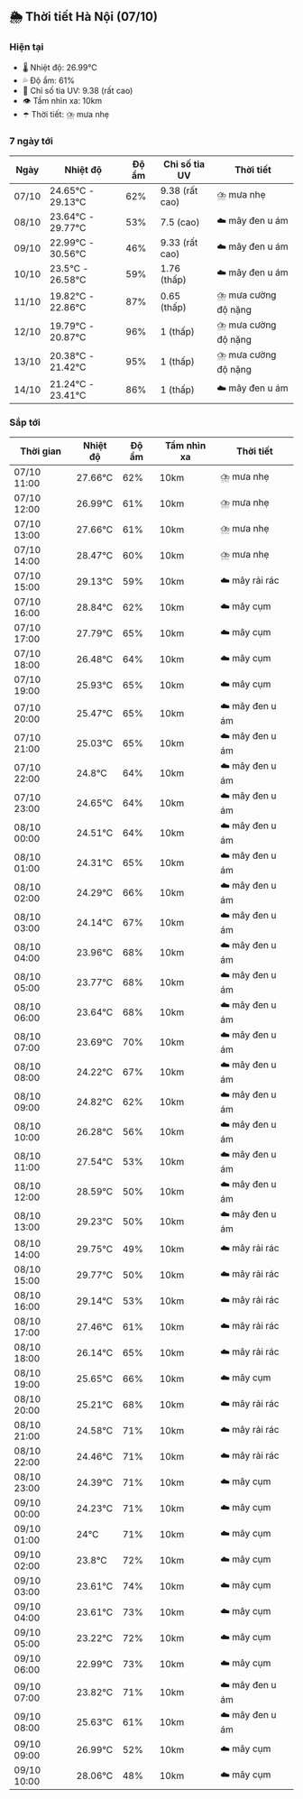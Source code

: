 ## 🌦️ Thời tiết Hà Nội (07/10)

### Hiện tại

- 🌡️ Nhiệt độ: 26.99℃
- 💦 Độ ẩm: 61%
- 🌟 Chỉ số tia UV: 9.38 (rất cao)
- 👁️ Tầm nhìn xa: 10km
- ☂️ Thời tiết: ⛈️ mưa nhẹ

### 7 ngày tới

| Ngày | Nhiệt độ | Độ ẩm | Chỉ số tia UV | Thời tiết |
| --- | --- | --- | --- | --- |
| 07/10 | 24.65℃ - 29.13℃ | 62% | 9.38 (rất cao) | ⛈️ mưa nhẹ |
| 08/10 | 23.64℃ - 29.77℃ | 53% | 7.5 (cao) | ☁️ mây đen u ám |
| 09/10 | 22.99℃ - 30.56℃ | 46% | 9.33 (rất cao) | ☁️ mây đen u ám |
| 10/10 | 23.5℃ - 26.58℃ | 59% | 1.76 (thấp) | ☁️ mây đen u ám |
| 11/10 | 19.82℃ - 22.86℃ | 87% | 0.65 (thấp) | ⛈️ mưa cường độ nặng |
| 12/10 | 19.79℃ - 20.87℃ | 96% | 1 (thấp) | ⛈️ mưa cường độ nặng |
| 13/10 | 20.38℃ - 21.42℃ | 95% | 1 (thấp) | ⛈️ mưa cường độ nặng |
| 14/10 | 21.24℃ - 23.41℃ | 86% | 1 (thấp) | ☁️ mây đen u ám |

### Sắp tới

| Thời gian | Nhiệt độ | Độ ẩm | Tầm nhìn xa | Thời tiết |
| --- | --- | --- | --- | --- |
| 07/10 11:00 | 27.66℃ | 62% | 10km | ⛈️ mưa nhẹ |
| 07/10 12:00 | 26.99℃ | 61% | 10km | ⛈️ mưa nhẹ |
| 07/10 13:00 | 27.66℃ | 61% | 10km | ⛈️ mưa nhẹ |
| 07/10 14:00 | 28.47℃ | 60% | 10km | ⛈️ mưa nhẹ |
| 07/10 15:00 | 29.13℃ | 59% | 10km | ☁️ mây rải rác |
| 07/10 16:00 | 28.84℃ | 62% | 10km | ☁️ mây cụm |
| 07/10 17:00 | 27.79℃ | 65% | 10km | ☁️ mây cụm |
| 07/10 18:00 | 26.48℃ | 64% | 10km | ☁️ mây cụm |
| 07/10 19:00 | 25.93℃ | 65% | 10km | ☁️ mây cụm |
| 07/10 20:00 | 25.47℃ | 65% | 10km | ☁️ mây đen u ám |
| 07/10 21:00 | 25.03℃ | 65% | 10km | ☁️ mây đen u ám |
| 07/10 22:00 | 24.8℃ | 64% | 10km | ☁️ mây đen u ám |
| 07/10 23:00 | 24.65℃ | 64% | 10km | ☁️ mây đen u ám |
| 08/10 00:00 | 24.51℃ | 64% | 10km | ☁️ mây đen u ám |
| 08/10 01:00 | 24.31℃ | 65% | 10km | ☁️ mây đen u ám |
| 08/10 02:00 | 24.29℃ | 66% | 10km | ☁️ mây đen u ám |
| 08/10 03:00 | 24.14℃ | 67% | 10km | ☁️ mây đen u ám |
| 08/10 04:00 | 23.96℃ | 68% | 10km | ☁️ mây đen u ám |
| 08/10 05:00 | 23.77℃ | 68% | 10km | ☁️ mây đen u ám |
| 08/10 06:00 | 23.64℃ | 68% | 10km | ☁️ mây đen u ám |
| 08/10 07:00 | 23.69℃ | 70% | 10km | ☁️ mây đen u ám |
| 08/10 08:00 | 24.22℃ | 67% | 10km | ☁️ mây đen u ám |
| 08/10 09:00 | 24.82℃ | 62% | 10km | ☁️ mây đen u ám |
| 08/10 10:00 | 26.28℃ | 56% | 10km | ☁️ mây đen u ám |
| 08/10 11:00 | 27.54℃ | 53% | 10km | ☁️ mây đen u ám |
| 08/10 12:00 | 28.59℃ | 50% | 10km | ☁️ mây đen u ám |
| 08/10 13:00 | 29.23℃ | 50% | 10km | ☁️ mây đen u ám |
| 08/10 14:00 | 29.75℃ | 49% | 10km | ☁️ mây rải rác |
| 08/10 15:00 | 29.77℃ | 50% | 10km | ☁️ mây rải rác |
| 08/10 16:00 | 29.14℃ | 53% | 10km | ☁️ mây rải rác |
| 08/10 17:00 | 27.46℃ | 61% | 10km | ☁️ mây rải rác |
| 08/10 18:00 | 26.14℃ | 65% | 10km | ☁️ mây rải rác |
| 08/10 19:00 | 25.65℃ | 66% | 10km | ☁️ mây cụm |
| 08/10 20:00 | 25.21℃ | 68% | 10km | ☁️ mây rải rác |
| 08/10 21:00 | 24.58℃ | 71% | 10km | ☁️ mây rải rác |
| 08/10 22:00 | 24.46℃ | 71% | 10km | ☁️ mây rải rác |
| 08/10 23:00 | 24.39℃ | 71% | 10km | ☁️ mây cụm |
| 09/10 00:00 | 24.23℃ | 71% | 10km | ☁️ mây cụm |
| 09/10 01:00 | 24℃ | 71% | 10km | ☁️ mây cụm |
| 09/10 02:00 | 23.8℃ | 72% | 10km | ☁️ mây cụm |
| 09/10 03:00 | 23.61℃ | 74% | 10km | ☁️ mây cụm |
| 09/10 04:00 | 23.61℃ | 73% | 10km | ☁️ mây cụm |
| 09/10 05:00 | 23.22℃ | 72% | 10km | ☁️ mây cụm |
| 09/10 06:00 | 22.99℃ | 73% | 10km | ☁️ mây cụm |
| 09/10 07:00 | 23.82℃ | 71% | 10km | ☁️ mây đen u ám |
| 09/10 08:00 | 25.63℃ | 61% | 10km | ☁️ mây đen u ám |
| 09/10 09:00 | 26.99℃ | 52% | 10km | ☁️ mây cụm |
| 09/10 10:00 | 28.06℃ | 48% | 10km | ☁️ mây cụm |
